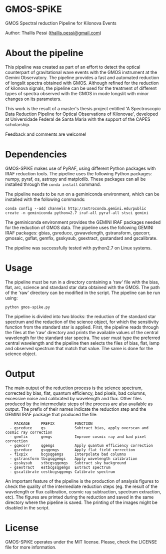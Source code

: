 # GMOS-SPiKE
GMOS Spectral reduction Pipeline for Kilonova Events

Author: Thallis Pessi (thallis.pessi@gmail.com)

# About the pipeline
This pipeline was created as part of an effort to detect the optical counterpart of gravitational wave events with the GMOS instrument at the Gemini Observatory. The pipeline provides a fast and automated reduction of longslit spectra obtained with GMOS. Although refined for the reduction of kilonova signals, the pipeline can be used for the treatment of different types of spectra observed with the GMOS in mode longslit with minor changes on its parameters.

This work is the result of a master's thesis project entitled 'A Spectroscopic Data Reduction Pipeline for Optical Observations of Kilonovae', developed at Universidade Federal de Santa Maria with the support of the CAPES scholarship. 

Feedback and comments are welcome!

# Dependencies
GMOS-SPiKE makes use of PyRAF, using different Python packages with IRAF reduction tools. The pipeline uses the following Python packages: numpy, pyraf, os, astropy and matplotlib. These packages can all be installed through the ```conda install``` command.

The pipeline needs to be run on a geminiconda environment, which can be installed with the following commands:

```
conda config --add channels http://astroconda.gemini.edu/public
create -n geminiconda python=2.7 iraf-all pyraf-all stsci gemini
```

The geminiconda environment provides the GEMINI IRAF packages needed for the reduction of GMOS data. The pipeline uses the following GEMINI IRAF packages: gbias, gsreduce, gswavelength, gstransform, gqecorr, gmosaic, gsflat, gemfix, gsskysub, gsextract, gsstandard and gscalibrate. 

The pipeline was successfully tested with python2.7 on Linux systems.

# Usage
The pipeline must be run in a directory containing a 'raw' file with the bias, flat, arc, science and standard star data obtained with the GMOS. The path of the 'raw' directory can be modified in the script. The pipeline can be run using:

```
python gmos-spike.py
```
The pipeline is divided into two blocks: the reduction of the standard star spectrum and the reduction of the science object, for which the sensitivity function from the standard star is applied. First, the pipeline reads through the files at the 'raw' directory and prints the available values of the central wavelength for the standard star spectra. The user must type the preferred central wavelength and the pipeline then selects the files of bias, flat, lamp and observed spectrum that match that value. The same is done for the science object.   

# Output
The main output of the reduction process is the science spectrum, corrected by bias, flat, quantum efficiency, bad pixels, bad columns, excessive noise and calibrated by wavelength and flux. Other files produced by the intermediate steps of the process are also available as output. The prefix of their names indicate the reduction step and the GEMINI IRAF package that produced the file:
        
        PACKAGE     PREFIX         FUNCTION
      - gsreduce    gs             Subtract bias, apply overscan and cosmic ray correction 
      - gemfix      gemgs          Improve cosmic ray and bad pixel correction
      - gqecorr     qgemgs         Apply quantum efficiency correction
      - gsreduce    gsqgemgs       Apply flat field correction 
      - fixpix      bcgsqgemgs     Interpolate bad columns
      - gstransform tbcgsqgemgs    Apply wavelength calibration
      - gsskysub    stbcgsqgemgs   Subtract sky background 
      - gsextract   estbcgsqgemgs  Extract spectrum
      - gscalibrate cestbcgsqgemgs Calibrate spectrum

An important feature of the pipeline is the production of analysis figures to check the quality of the intermediate reduction steps (eg. the result of the wavelength or flux calibration, cosmic ray subtraction, spectrum extraction, etc). The figures are printed during the reduction and saved in the same directory where the pipeline is saved. The printing of the images might be disabled in the script.

# License 
GMOS-SPiKE operates under the MIT license. Please, check the LICENSE file for more information.

